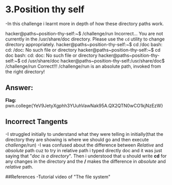 # 3.Position thy self
-In this challenge i learnt more in depth of how these directory paths work.

hacker@paths~position-thy-self:~$ /challenge/run
Incorrect...
You are not currently in the /usr/share/doc directory.
Please use the `cd` utility to change directory appropriately.
hacker@paths~position-thy-self:~$ cd /doc
bash: cd: /doc: No such file or directory
hacker@paths~position-thy-self:~$ cd doc
bash: cd: doc: No such file or directory
hacker@paths~position-thy-self:~$ cd /usr/share/doc
hacker@paths~position-thy-self:/usr/share/doc$ /challenge/run
Correct!!!
/challenge/run is an absolute path, invoked from the right directory!


## Answer:
**Flag:** pwn.college{YeV9JetyXgphh3YUuhVawNak95A.QX2QTN0wCO1kjNzEzW}

## Incorrect Tangents
-I struggled initially to understand what they were telling in initially(that the directory they are showing is where we should go and then execute *challenge/run*)
-I was confused about the difference between *Relative* and *absolute* path cuz to try in relative path i typed directly doc and it was just saying that "*doc is a directory*". Then i understood that u should write **cd** for any changes in the directory and the **/** makes the difference in *absolute* and *relative* path.

##References
-Tutorial video of "The file system"

